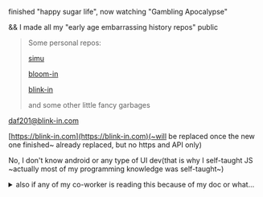 finished "happy sugar life", now watching "Gambling Apocalypse"

&& I made all my "early age embarrassing history repos" public

> Some personal repos:
>
> [simu](https://github.com/DAF201/simu)
>
> [bloom-in](https://github.com/DAF201/bloom-in)
>
> [blink-in](https://github.com/DAF201/blink-in_v0.0.2)
>
> and some other little fancy garbages

daf201@blink-in.com

[https://blink-in.com](https://blink-in.com)(~will be replaced once the new one finished~ already replaced, but no https and API only)

No, I don't know android or any type of UI dev(that is why I self-taught JS ~actually most of my programming knowledge was self-taught~)

<details><summary>also if any of my co-worker is reading this because of my doc or what...</summary>
  
don't write something like
```javascript
function demo(x) {
    if (x == 0) {
        console.log('x = 0')
    } else {
        if (x == 1) {
            console.log('x = 1')
        } else {
            if (x == 2) {
                console.log('x = 2')
            }
        }
    }
}
var number = Math.floor(Math.random() * 3)
demo(number)
```
use if return instead
```javascript
function demo(x) {
    if (x == 0) {
        console.log('x = 0')
        return
    }
    if (x == 1) {
        console.log('x = 1')
        return
    }
    if (x == 2) {
        console.log('x = 2')
        return
    }
}
var number = Math.floor(Math.random() * 3)
demo(number)
```
Once I read 2000+ lines of if else to find a bug summer 2022 hahaha...
</detail>






















































































<!-- OLD BACKUP -->
<!-- For [chinese](https://github.com/DAF201/DAF201/tree/main/cn)
<!-- ---
The website for backup and such things is still there, but I lost my private key to the server... Which means I cannot update it... I am an idiot

[blink-in](https://www.blink-in.com)

(SORRY blink-in images and files upload/download do not work anymore due to the change of policy of the database, but other functions are working still)

Since I cannot access the server to update, feel free to use the [APIs](https://github.com/DAF201/DAF201/blob/main/APIs.pdf)

Maybe I will make a new one using other tools when I am free in the future.

if you are here because of job application, see below

[About me(unfinish)](https://github.com/DAF201/DAF201/blob/main/About/readme.md)

~currently working on [bloom-in(first release finished)](https://github.com/DAF201/bloom-in/)~

~~Finished V0.0.1 bloom-in~~

working on FTP protocol for bloom-in V0.0.2

--- -->

<!-- progress:

Remote connection ✓

Remote printing ✓

Remote command execution ✓

Remote file transportation ✓?(I am sorry for being an idiot, I cannot fix the package lossing problem with my FTP) -->

<!-- ![](https://github.com/DAF201/bloom-in/blob/main/images/Screenshot%20(138).png) -->

<!-- ----

12/27/22

Start working on blink-in v0.0.2

12/26/22

This city(Las Vegas) is too fancy to out of date people like me

![](https://github.com/DAF201/DAF201/blob/main/0C569706-2E2E-41F4-8536-052B7A14C041.jpg)

12/15/22

I hate JAVA🤐

&&

Did someone just started my repo? That is quite a big surprise thank you man


12/14/22

Both with and without GUI virtual modbus simulator finished (GUI made by HTML/JS/CSS, I don't know how to use tkinter)

12/02/22

high school teacher still having the statue I made in the classroom wtf

11/30/22

BEING BUSY FOR FINAL

11/11/22

practice purpose

[serial_port](https://github.com/DAF201/serial_port_tool)

11/09/22

GAME THEORY

![](https://github.com/DAF201/DAF201/blob/main/About/3CB6EF01-043D-46B0-B756-D42309B69ACB.png)

11/01/22

[bloom-in](https://github.com/DAF201/bloom-in/) v0.0.1 ready, release published

10/31/22 -->

<!-- CA people's holloween is so damning cool && I am making curl.h for bloom-in for file transportation -->

<!-- ![](https://github.com/DAF201/DAF201/blob/main/About/CB337C8E-1E28-43CF-A511-3B5C5D803E3C.png) -->

<!-- 10/26/22 -->

<!-- I give up, I will start to revive bloom-in instead... And upload file to bloom-in rather than make an FTP protocol... -->

<!-- 10/22/22 -->

<!-- ~~I think I need sometime to recover from school-style life...~~ -->

<!-- I am trying to figure out how should I splite file -->

<!-- 10/12/22 -->

<!-- Bloom-in dev stop for a while for math midterm -->
<!-- 
10/10/22

VSC blowed up but I have no idea how to fix it

10/07/22

Don't ask what happened, IDK, it just blowed up when I was trying to update libs

![](https://github.com/DAF201/DAF201/blob/main/D7BFBCF6-D118-4151-BFB4-A225CB3209DE.png) -->
